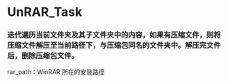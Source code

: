 # UnRAR_Task

### 迭代遍历当前文件夹及其子文件夹中的内容，如果有压缩文件，则将压缩文件解压至当前路径下，与压缩包同名的文件夹中。解压完文件后，删除压缩包文件。
rar_path：WinRAR 所在的安装路径
